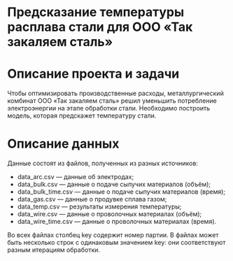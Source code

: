 # Предсказание температуры расплава стали для ООО «Так закаляем сталь»

# Описание проекта и задачи
Чтобы оптимизировать производственные расходы, металлургический комбинат 
ООО «Так закаляем сталь» решил уменьшить потребление электроэнергии на этапе обработки стали. Необходимо построить модель, которая предскажет температуру стали.

# Описание данных
Данные состоят из файлов, полученных из разных источников:

- data_arc.csv — данные об электродах;
- data_bulk.csv — данные о подаче сыпучих материалов (объём);
- data_bulk_time.csv — данные о подаче сыпучих материалов (время);
- data_gas.csv — данные о продувке сплава газом;
- data_temp.csv — результаты измерения температуры;
- data_wire.csv — данные о проволочных материалах (объём);
- data_wire_time.csv — данные о проволочных материалах (время).  

Во всех файлах столбец key содержит номер партии. В файлах может быть несколько строк с одинаковым значением key: они соответствуют разным итерациям обработки.
